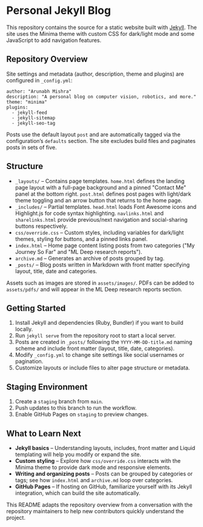 # Personal Jekyll Blog

This repository contains the source for a static website built with [Jekyll](https://jekyllrb.com). The site uses the Minima theme with custom CSS for dark/light mode and some JavaScript to add navigation features.

## Repository Overview

Site settings and metadata (author, description, theme and plugins) are configured in `_config.yml`:

```
author: "Arunabh Mishra"
description: "A personal blog on computer vision, robotics, and more."
theme: "minima"
plugins:
  - jekyll-feed
  - jekyll-sitemap
  - jekyll-seo-tag
```

Posts use the default layout `post` and are automatically tagged via the configuration’s `defaults` section. The site excludes build files and paginates posts in sets of five.

## Structure

- `_layouts/` – Contains page templates. `home.html` defines the landing page layout with a full-page background and a pinned "Contact Me" panel at the bottom right. `post.html` defines post pages with light/dark theme toggling and an arrow button that returns to the home page.
- `_includes/` – Partial templates. `head.html` loads Font Awesome icons and Highlight.js for code syntax highlighting. `navlinks.html` and `sharelinks.html` provide previous/next navigation and social-sharing buttons respectively.
- `css/override.css` – Custom styles, including variables for dark/light themes, styling for buttons, and a pinned links panel.
- `index.html` – Home page content listing posts from two categories ("My Journey So Far" and "ML Deep research reports").
- `archive.md` – Generates an archive of posts grouped by tag.
- `_posts/` – Blog posts written in Markdown with front matter specifying layout, title, date and categories.

Assets such as images are stored in `assets/images/`.
PDFs can be added to `assets/pdfs/` and will appear in the ML Deep research reports section.

## Getting Started

1. Install Jekyll and dependencies (Ruby, Bundler) if you want to build locally.
2. Run `jekyll serve` from the repository root to start a local server.
3. Posts are created in `_posts/` following the `YYYY-MM-DD-title.md` naming scheme and include front matter (layout, title, date, categories).
4. Modify `_config.yml` to change site settings like social usernames or pagination.
5. Customize layouts or include files to alter page structure or metadata.

## Staging Environment

1. Create a `staging` branch from `main`.
2. Push updates to this branch to run the workflow.
3. Enable GitHub Pages on `staging` to preview changes.

## What to Learn Next

- **Jekyll basics** – Understanding layouts, includes, front matter and Liquid templating will help you modify or expand the site.
- **Custom styling** – Explore how `css/override.css` interacts with the Minima theme to provide dark mode and responsive elements.
- **Writing and organizing posts** – Posts can be grouped by categories or tags; see how `index.html` and `archive.md` loop over categories.
- **GitHub Pages** – If hosting on GitHub, familiarize yourself with its Jekyll integration, which can build the site automatically.

This README adapts the repository overview from a conversation with the repository maintainers to help new contributors quickly understand the project.
